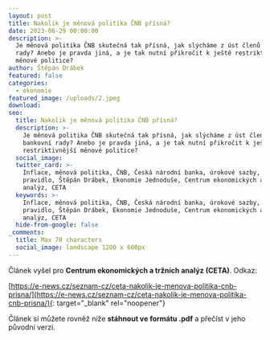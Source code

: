 ```yaml
---
layout: post
title: Nakolik je měnová politika ČNB přísná?
date: 2023-06-29 00:00:00
description: >-
  Je měnová politika ČNB skutečná tak přísná, jak slýcháme z úst členů bankovní
  rady? Anebo je pravda jiná, a je tak nutní přikročit k ještě restriktivnější
  měnové politice?
author: Štěpán Drábek
featured: false
categories:
  - ekonomie
featured_image: /uploads/2.jpeg
download:
seo:
  title: Nakolik je měnová politika ČNB přísná?
  description: >-
    Je měnová politika ČNB skutečná tak přísná, jak slýcháme z úst členů
    bankovní rady? Anebo je pravda jiná, a je tak nutní přikročit k ještě
    restriktivnější měnové politice?
  social_image:
  twitter_card: >-
    Inflace, měnová politika, ČNB, Česká národní banka, úrokové sazby, Taylorovo
    pravidlo, Štěpán Drábek, Ekonomie Jednoduše, Centrum ekonomických a tržních
    analýz, CETA
  keywords: >-
    Inflace, měnová politika, ČNB, Česká národní banka, úrokové sazby, Taylorovo
    pravidlo, Štěpán Drábek, Ekonomie Jednoduše, Centrum ekonomických a tržních
    analýz, CETA
  hide-from-google: false
_comments:
  title: Max 70 characters
  social_image: landscape 1200 x 600px
---
```

Článek vyšel pro **Centrum ekonomických a tržních analýz (CETA)**. Odkaz:

[https://e-news.cz/seznam-cz/ceta-nakolik-je-menova-politika-cnb-prisna/](https://e-news.cz/seznam-cz/ceta-nakolik-je-menova-politika-cnb-prisna/){: target="_blank" rel="noopener"}

Článek si můžete rovněž níže **stáhnout ve formátu .pdf** a přečíst v jeho původní verzi.